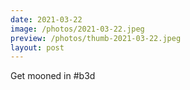 ```yaml
---
date: 2021-03-22
image: /photos/2021-03-22.jpeg
preview: /photos/thumb-2021-03-22.jpeg
layout: post
---
```


Get mooned in #b3d
